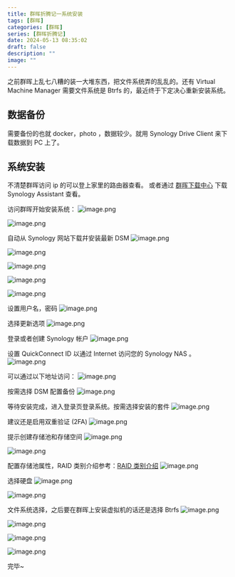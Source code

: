```yaml
---
title: 群晖折腾记一系统安装
tags: [群晖]
categories: [群晖]
series: [群晖折腾记]
date: 2024-05-13 08:35:02
draft: false
description: ""
image: ""
---
```


之前群晖上乱七八糟的装一大堆东西，把文件系统弄的乱乱的。还有 Virtual Machine Manager 需要文件系统是 Btrfs 的，最近终于下定决心重新安装系统。
<!--more-->

## 数据备份
需要备份的也就 docker，photo ，数据较少。就用 Synology Drive Client 来下载数据到 PC 上了。


## 系统安装
不清楚群晖访问 ip 的可以登上家里的路由器查看。
或者通过 [群晖下载中心](https://www.synology.cn/zh-cn/support/download) 下载 Synology Assistant 查看。

访问群晖开始安装系统：
![image.png](https://r.xulinfeng.xyz/linden/2024/05/8c176f55d2e2fe171435a9e774844bb5.png)

![image.png](https://r.xulinfeng.xyz/linden/2024/05/9f34734c88d2627088101bddffddaeec.png)

自动从 Synology 网站下载幷安装最新 DSM
![image.png](https://r.xulinfeng.xyz/linden/2024/05/5e0487d95423579f0ce9010f4a41c1f5.png)

![image.png](https://r.xulinfeng.xyz/linden/2024/05/f50a8176256d28303f74c249ee8b64c0.png)

![image.png](https://r.xulinfeng.xyz/linden/2024/05/ba3edf02130e86aaffe50e8aaf89ae8c.png)

![image.png](https://r.xulinfeng.xyz/linden/2024/05/97bb8c73ed7216a7a5a94bb4130f64a4.png)

![image.png](https://r.xulinfeng.xyz/linden/2024/05/f170b2d3eb8d3468245014835d6b56f3.png)

设置用户名，密码
![image.png](https://r.xulinfeng.xyz/linden/2024/05/33defc1414437ecd57db46f608c23b73.png)

选择更新选项
![image.png](https://r.xulinfeng.xyz/linden/2024/05/e5fb6368c7acf546b91ada21d4cbcf05.png)

登录或者创建 Synology 帐户
![image.png](https://r.xulinfeng.xyz/linden/2024/05/affe0543cf0a755670f40b721aa3824d.png)

设置 QuickConnect ID 以通过 Internet 访问您的 Synology NAS 。
![image.png](https://r.xulinfeng.xyz/linden/2024/05/4238204550280cef3a8fa18d1f7f7672.png)

可以通过以下地址访问：
![image.png](https://r.xulinfeng.xyz/linden/2024/05/2efd690f719dbe9419a72f94bfb9e7da.png)

按需选择 DSM 配置备份
![image.png](https://r.xulinfeng.xyz/linden/2024/05/0394b130fe98632de68b03aa65bca7cd.png)

等待安装完成，进入登录页登录系统。按需选择安装的套件
![image.png](https://r.xulinfeng.xyz/linden/2024/05/9e044fb96dd0f73abaaee3244efefc04.png)

建议还是启用双重验证 (2FA)
![image.png](https://r.xulinfeng.xyz/linden/2024/05/ec1d017f0f511f9504953cc01e273b7d.png)

提示创建存储池和存储空间
![image.png](https://r.xulinfeng.xyz/linden/2024/05/3c8f186aba6f5436e28a9b344e23a237.png)

![image.png](https://r.xulinfeng.xyz/linden/2024/05/4c2bb750e7a074755586390095e586ae.png)

配置存储池属性，RAID 类别介绍参考：[RAID 类别介绍](https://kb.synology.cn/zh-cn/DSM/help/DSM/StorageManager/storage_pool_what_is_raid?version=7)
![image.png](https://r.xulinfeng.xyz/linden/2024/05/6097c1032549788e18ffc81e4a6c5ee6.png)

选择硬盘
![image.png](https://r.xulinfeng.xyz/linden/2024/05/da1618fa05f36d39b266959345336e39.png)

![image.png](https://r.xulinfeng.xyz/linden/2024/05/969f6c867a1c59b0e1c65c8c01c800b5.png)

文件系统选择，之后要在群晖上安装虚拟机的话还是选择 Btrfs 
![image.png](https://r.xulinfeng.xyz/linden/2024/05/f0b43093a9b704392976ff46ce99d068.png)

![image.png](https://r.xulinfeng.xyz/linden/2024/05/af12af2526625e74f8dfcaf0afcab92d.png)

![image.png](https://r.xulinfeng.xyz/linden/2024/05/fc9b821233bd27bb25e1174c37ef62a3.png)

![image.png](https://r.xulinfeng.xyz/linden/2024/05/9ee4f02def47ba6a91e7fc559a3fb709.png)


完毕~

